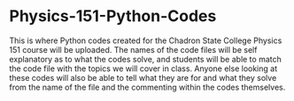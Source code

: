 # Physics-151-Python-Codes

This is where Python codes created for the Chadron State College Physics 151 course will be uploaded.
The names of the code files will be self explanatory as to what the codes solve, and students will be
able to match the code file with the topics we will cover in class. Anyone else looking at these codes
will also be able to tell what they are for and what they solve from the name of the file and the 
commenting within the codes themselves.
